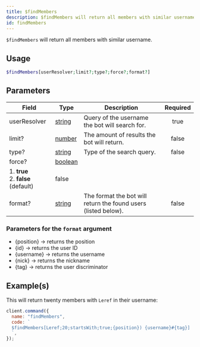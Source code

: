 ```yaml
---
title: $findMembers
description: $findMembers will return all members with similar username.
id: findMembers
---
```


`$findMembers` will return all members with similar username.

## Usage

```php
$findMembers[userResolver;limit?;type?;force?;format?]
```

## Parameters

| Field                                        | Type                                                                                                | Description                                                    | Required |
| -------------------------------------------- | --------------------------------------------------------------------------------------------------- | -------------------------------------------------------------- | :------: |
| userResolver                                 | [string](https://developer.mozilla.org/en-US/docs/Web/JavaScript/Reference/Global_Objects/String)   | Query of the username the bot will search for.                 |   true   |
| limit?                                       | [number](https://developer.mozilla.org/en-US/docs/Web/JavaScript/Reference/Global_Objects/Number)   | The amount of results the bot will return.                     |  false   |
| type?                                        | [string](https://developer.mozilla.org/en-US/docs/Web/JavaScript/Reference/Global_Objects/String)   | Type of the search query.                                      |  false   |
| force?                                       | [boolean](https://developer.mozilla.org/en-US/docs/Web/JavaScript/Reference/Global_Objects/Boolean) |
 1. **true** <br /> 2. **false** (default)                                                           | false                                                          |
| format?                                      | [string](https://developer.mozilla.org/en-US/docs/Web/JavaScript/Reference/Global_Objects/String)   | The format the bot will return the found users (listed below). |  false   |

### Parameters for the `format` argument

- {position} -> returns the position
- {id} -> returns the user ID
- {username} -> returns the username
- {nick} -> returns the nickname
- {tag} -> returns the user discriminator

## Example(s)

This will return twenty members with `Leref` in their username:

```javascript
client.command({
  name: "findMembers",
  code: `
  $findMembers[Leref;20;startsWith;true;{position}) {username}#{tag}]
  `,
});
```

